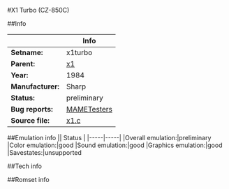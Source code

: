 #X1 Turbo (CZ-850C)

##Info

||Info|
|-----|-----|
|**Setname:**|x1turbo
|**Parent:**|[x1](x1.md)
|**Year:**|1984
|**Manufacturer:**|Sharp
|**Status:**|preliminary
|**Bug reports:**|[MAMETesters](http://mametesters.org/view_all_set.php?type=1&temporary=y&search=x1.c)
|**Source file:**|[x1.c](https://github.com/mamedev/mame/blob/master/src/mess/drivers/x1.c)

##Emulation info
|| Status |
|-----|-----|
|Overall emulation:|preliminary
|Color emulation:|good
|Sound emulation:|good
|Graphics emulation:|good
|Savestates:|unsupported

##Tech info

##Romset info

<!--- START OF EDITED COMMENT DO NOT TOUCH TEXT ABOVE-->
